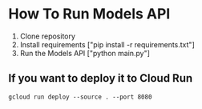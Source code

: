 # How To Run Models API
1. Clone repository
2. Install requirements ["pip install -r requirements.txt"]
3. Run the Models API ["python main.py"]
   
## If you want to deploy it to Cloud Run
```
gcloud run deploy --source . --port 8080
```
